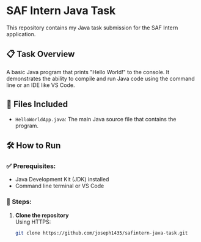 # SAF Intern Java Task

This repository contains my Java task submission for the SAF Intern application.

## 📋 Task Overview

A basic Java program that prints "Hello World!" to the console. It demonstrates the ability to compile and run Java code using the command line or an IDE like VS Code.

## 🧾 Files Included

- `HelloWorldApp.java`: The main Java source file that contains the program.

## 🛠️ How to Run

### ✅ Prerequisites:
- Java Development Kit (JDK) installed
- Command line terminal or VS Code

### 📌 Steps:

1. **Clone the repository**  
   Using HTTPS:
   ```bash
   git clone https://github.com/joseph1435/safintern-java-task.git
